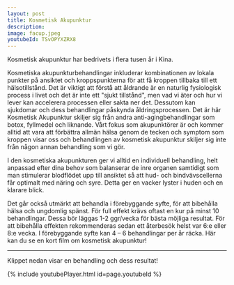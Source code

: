 ```yaml
---
layout: post
title: Kosmetisk Akupunktur
description:  
image: facup.jpeg
youtubeId: TSvOPYXZRX8
---
```




Kosmetisk akupunktur har bedrivets i flera tusen år i Kina.

Kosmetiska akupunkturbehandlingar inkluderar kombinationen av lokala punkter på ansiktet och kroppspunkterna för att få kroppen tillbaka till ett hälsotillstånd. Det är viktigt att förstå att åldrande är en naturlig fysiologisk process i livet och det är inte ett "sjukt tillstånd", men vad vi äter och hur vi lever kan accelerera processen eller sakta ner det. Dessutom kan sjukdomar och dess behandlingar påskynda åldringsprocessen. Det är här Kosmetisk Akupunktur skiljer sig från andra anti-agingbehandlingar som botox, fyllmedel och liknande. Vårt fokus som akupunktörer är och kommer alltid att vara att förbättra allmän hälsa genom de tecken och symptom som kroppen visar oss och behandlingen av kosmetisk akupunktur skiljer sig inte från någon annan behandling som vi gör.

I den kosmetiska akupunkturen ger vi alltid en individuell behandling, helt anpassad efter dina behov som balanserar de inre organen samtidigt som man stimulerar blodflödet upp till ansiktet så att hud- och bindvävscellerna får optimalt med näring och syre. Detta ger en vacker lyster i huden och en klarare blick.

Det går också utmärkt att behandla i förebyggande syfte, för att bibehålla hälsa och ungdomlig spänst. För full effekt krävs oftast en kur på minst 10 behandlingar. Dessa bör läggas 1-2 ggr/vecka för bästa möjliga resultat. För att bibehålla effekten rekommenderas sedan ett återbesök helst var 6:e eller 8:e vecka. I förebyggande syfte kan 4 – 6 behandlingar per år räcka. Här kan du se en kort film om kosmetisk akupunktur!

<hr/>

Klippet nedan visar en behandling och dess resultat!

{% include youtubePlayer.html id=page.youtubeId %}
